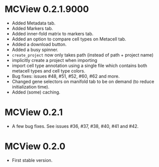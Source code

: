# MCView 0.2.1.9000

* Added Metadata tab.
* Added Markers tab.
* Added inner-fold matrix to markers tab. 
* Added an option to compare cell types on Metacell tab. 
* Added a download button.
* Added a busy spinner. 
* `create_project` now only takes path (instead of path + project name)
* implicitly create a project when importing
* import cell type annotation using a single file which contains both metacell types and cell type colors. 
* Bug fixes: issues #48, #51, #52, #60, #62 and more. 
* Changed gene selectors on manifold tab to be on demand (to reduce initialization time).
* Added (some) caching.

# MCView 0.2.1

* A few bug fixes. See issues #36, #37, #38, #40, #41 and #42. 

# MCView 0.2.0

* First stable version.


